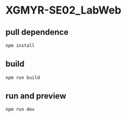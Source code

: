 # XGMYR-SE02_LabWeb
 
## pull dependence
``` bash
npm install
```

## build
```bash
npm run build
```

## run and preview
```bash
npm run dev
```
